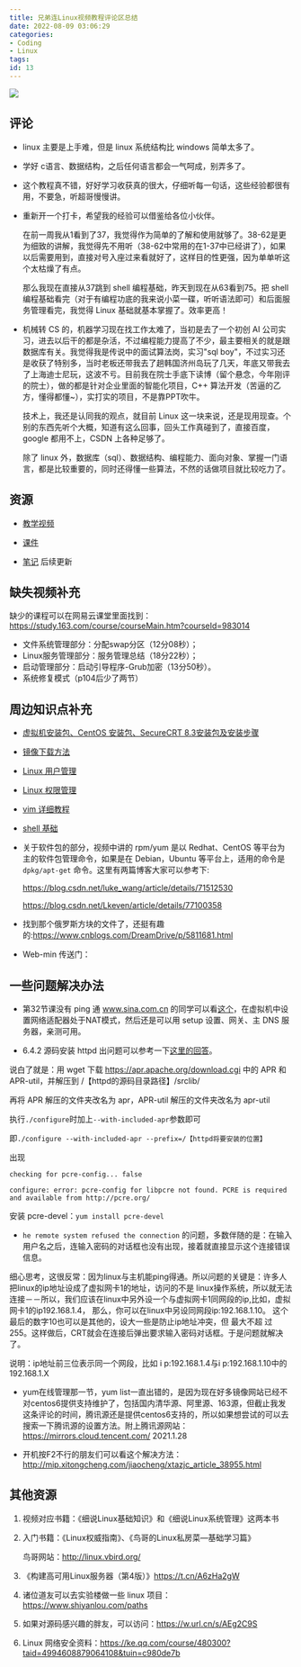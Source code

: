 ```yaml
---
title: 兄弟连Linux视频教程评论区总结
date: 2022-08-09 03:06:29
categories:
- Coding
- Linux
tags:
id: 13
---
```


![](https://img.arctee.cn/qiniu_picgo/20210916142506.png)

## 评论

- linux 主要是上手难，但是 linux 系统结构比 windows 简单太多了。

- 学好 c语言、数据结构，之后任何语言都会一气呵成，别弄多了。

- 这个教程真不错，好好学习收获真的很大，仔细听每一句话，这些经验都很有用，不要急，听超哥慢慢讲。

<!--more-->

- 重新开一个打卡，希望我的经验可以借鉴给各位小伙伴。

   在前一周我从1看到了37，我觉得作为简单的了解和使用就够了。38-62是更为细致的讲解，我觉得先不用听（38-62中常用的在1-37中已经讲了），如果以后需要用到，直接对号入座过来看就好了，这样目的性更强，因为单单听这个太枯燥了有点。

   那么我现在直接从37跳到 shell 编程基础，昨天到现在从63看到75。把 shell 编程基础看完（对于有编程功底的我来说小菜一碟，听听语法即可）和后面服务管理看完，我觉得 Linux 基础就基本掌握了。效率更高！

- 机械转 CS 的，机器学习现在找工作太难了，当初是去了一个初创 AI 公司实习，进去以后干的都是杂活，不过编程能力提高了不少，最主要相关的就是跟数据库有关。我觉得我是传说中的面试算法岗，实习"sql boy"，不过实习还是收获了特别多，当时老板还带我去了趟韩国济州岛玩了几天，年底又带我去了上海迪士尼玩，这波不亏。目前我在院士手底下读博（留个悬念，今年刚评的院士），做的都是针对企业里面的智能化项目，C++ 算法开发（苦逼的乙方，懂得都懂~），实打实的项目，不是靠PPT吹牛。

   技术上，我还是认同我的观点，就目前 Linux 这一块来说，还是现用现查。个别的东西先听个大概，知道有这么回事，回头工作真碰到了，直接百度，google 都用不上，CSDN 上各种足够了。

   除了 linux 外，数据库（sql）、数据结构、编程能力、面向对象、掌握一门语言，都是比较重要的，同时还得懂一些算法，不然的话做项目就比较吃力了。

## 资源

- [教学视频](https://www.bilibili.com/video/BV1mW411i7Qf?from=search&seid=8564006568961135430)

- [课件](https://www.aliyundrive.com/s/hXoYzkkLgX6)
  
- [笔记]() 后续更新

## 缺失视频补充

缺少的课程可以在网易云课堂里面找到：https://study.163.com/course/courseMain.htm?courseId=983014

- 文件系统管理部分：分配swap分区（12分08秒）；
- Linux服务管理部分：服务管理总结（18分22秒）；
- 启动管理部分：启动引导程序-Grub加密（13分50秒）。
- 系统修复模式（p104后少了两节）

## 周边知识点补充

- [虚拟机安装包、CentOS 安装包、SecureCRT 8.3安装包及安装步骤](​https://blog.csdn.net/xiaolong13956467931/article/details/105627406)
  
- [镜像下载方法](https://blog.csdn.net/weixin_42430824/article/details/81019039)

- [Linux 用户管理](https://segmentfault.com/a/1190000022424829)

- [Linux 权限管理](https://segmentfault.com/a/1190000022541406)

- [vim 详细教程](https://blog.csdn.net/qq_42055033/article/details/106756439)

- [shell 基础](https://blog.csdn.net/weixin_44406146/article/details/92007727)

- 关于软件包的部分，视频中讲的 rpm/yum 是以 Redhat、CentOS 等平台为主的软件包管理命令，如果是在 Debian，Ubuntu 等平台上，适用的命令是 `dpkg/apt-get` 命令。这里有两篇博客大家可以参考下:

   https://blog.csdn.net/luke_wang/article/details/71512530

   https://blog.csdn.net/Lkeven/article/details/77100358

- 找到那个俄罗斯方块的文件了，还挺有趣的:https://www.cnblogs.com/DreamDrive/p/5811681.html

- Web-min 传送门：
  
## 一些问题解决办法

- 第32节课没有 ping 通 www.sina.com.cn 的同学可以看[这个](https://jingyan.baidu.com/article/76a7e409ed694dfc3a6e1548.html)，在虚拟机中设置网络适配器处于NAT模式，然后还是可以用 setup 设置、网关、主 DNS 服务器，亲测可用。

- 6.4.2 源码安装 httpd 出问题可以参考一下[这里的回答](https://stackoverflow.com/questions/13967114/configure-error-apr-not-found-please-read-the-documentation)。

说白了就是：用 wget 下载 https://apr.apache.org/download.cgi 中的 APR 和APR-util，并解压到 /【httpd的源码目录路径】/srclib/

再将 APR 解压的文件夹改名为 apr，APR-util 解压的文件夹改名为 apr-util

执行`./configure`时加上`--with-included-apr`参数即可

即`./configure --with-included-apr --prefix=/【httpd将要安装的位置】`

出现

```
checking for pcre-config... false

configure: error: pcre-config for libpcre not found. PCRE is required and available from http://pcre.org/
```
安装 pcre-devel：`yum install pcre-devel`


- `he remote system refused the connection` 的问题，多数伴随的是：在输入用户名之后，连输入密码的对话框也没有出现，接着就直接显示这个连接错误信息。

​细心思考，这很反常：因为linux与主机能ping得通。所以问题的关键是：许多人把linux的ip地址设成了虚拟网卡1的地址，访问的不是	linux操作系统，所以就无法连接－－所以，我们应该在linux中另外设一个与虚拟网卡1同网段的ip,比如，虚拟网卡1的ip192.168.1.4，	那么，你可以在linux中另设同网段ip:192.168.1.10。 这个最后的数字10也可以是其他的，设大一些是防止ip地址冲突，但	最大不超	过255。这样做后，CRT就会在连接后弹出要求输入密码对话框。于是问题就解决了。

说明：ip地址前三位表示同一个网段，比如 i p:192.168.1.4与i p:192.168.1.10中的 192.168.1.X

- yum在线管理那一节，yum list一直出错的，是因为现在好多镜像网站已经不对centos6提供支持维护了，包括国内清华源、阿里源、163源，但截止我发这条评论的时间，腾讯源还是提供centos6支持的，所以如果想尝试的可以去搜索一下腾讯源的设置方法。附上腾讯源网站：https://mirrors.cloud.tencent.com/    2021.1.28

- 开机按F2不行的朋友们可以看这个解决方法：http://mip.xitongcheng.com/jiaocheng/xtazjc_article_38955.html

## 其他资源

1. 视频对应书籍：《细说Linux基础知识》和《细说Linux系统管理》这两本书

2. 入门书籍：《Linux权威指南》、《鸟哥的Linux私房菜—基础学习篇》

   鸟哥网站：http://linux.vbird.org/   
  
3. 《构建高可用Linux服务器（第4版）》https://t.cn/A6zHa2gW

4. 诸位道友可以去实验楼做一些 linux 项目：https://www.shiyanlou.com/paths

5. 如果对源码感兴趣的胖友，可以访问：https://w.url.cn/s/AEg2C9S

6. Linux 网络安全资料：https://ke.qq.com/course/480300?taid=4994608879064108&tuin=c980de7b